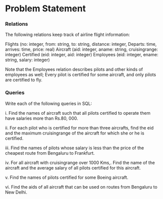 Problem Statement
=================

### Relations

The following relations keep track of airline flight information:

Flights (no: integer, from: string, to: string, distance: integer, Departs: time, arrives: time, price: real)
Aircraft (aid: integer, aname: string, cruisingrange: integer)
Certified (eid: integer, aid: integer)
Employees (eid: integer, ename: string, salary: integer)

Note that the Employees relation describes pilots and other kinds of employees as well; Every pilot is certified 
for some aircraft, and only pilots are certified to fly.

### Queries

Write each of the following queries in SQL:

i. Find the names of aircraft such that all pilots certified to operate them have salaries more than Rs.80, 000.

ii. For each pilot who is certified for more than three aircrafts, find the eid and the maximum cruisingrange of 
the aircraft for which she or he is certified.

iii. Find the names of pilots whose salary is less than the price of the cheapest route from Bengaluru to Frankfurt.

iv. For all aircraft with cruisingrange over 1000 Kms,. Find the name of the aircraft and the average salary of all 
pilots certified for this aircraft.

v. Find the names of pilots certified for some Boeing aircraft.

vi. Find the aids of all aircraft that can be used on routes from Bengaluru to New Delhi.




